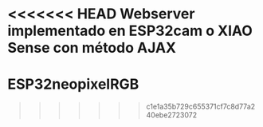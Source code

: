 <<<<<<< HEAD
Webserver implementado en ESP32cam o XIAO Sense con método AJAX
=======
# ESP32neopixelRGB
>>>>>>> c1e1a35b729c655371cf7c8d77a240ebe2723072
